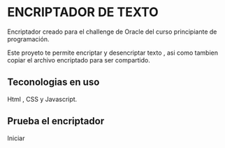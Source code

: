 <h1>ENCRIPTADOR DE TEXTO</h1>
<p>Encriptador creado para el challenge de Oracle del curso principiante de programación.</p>
<p>Este proyeto te permite encriptar y desencriptar texto , asi como tambien copiar el archivo encriptado para ser compartido.</p>
<span></span>
<h2>Teconologias en uso</h2>
<p>Html , CSS y Javascript.</p>
<h2>Prueba el encriptador</h2>
<p>Iniciar <a href="https://hddelgadillo.github.io/Challenge-Oracle-/"></a></p>

